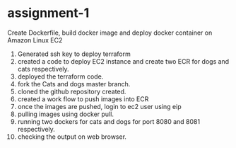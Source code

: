 # assignment-1
Create Dockerfile, build docker image and deploy docker container on Amazon Linux EC2 

1. Generated ssh key to deploy terraform
2. created a code to deploy EC2 instance and create two ECR for dogs and cats respectively.
3. deployed the terraform code.
4. fork the Cats and dogs master branch.
5. cloned the github repository created.
6. created a work flow to push images into ECR
7. once the images are pushed, login to ec2 user using eip
8. pulling images using docker pull.
9. running two dockers for cats and dogs for port 8080 and 8081 respectively.
10. checking the output on web browser.
